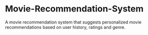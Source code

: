 # Movie-Recommendation-System
A movie recommendation system that suggests personalized movie recommendations based on user history, ratings and genre.
